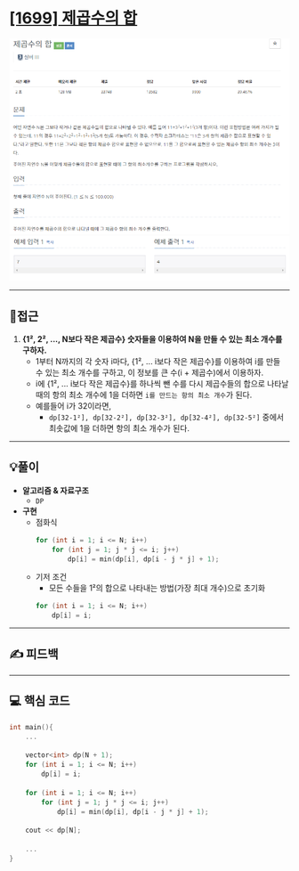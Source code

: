 # [[1699] 제곱수의 합](https://www.acmicpc.net/problem/1699)

![](imgs/1.PNG)
![](imgs/2.PNG)
___
## 🤔접근
1. <b>{1², 2², ..., N보다 작은 제곱수} 숫자들을 이용하여 N을 만들 수 있는 최소 개수를 구하자.</b>
	- 1부터 N까지의 각 숫자 i마다, {1², ... i보다 작은 제곱수}를 이용하여 i를 만들 수 있는 최소 개수를 구하고, 이 정보를 큰 수(i + 제곱수)에서 이용하자.
	- i에 {1², ... i보다 작은 제곱수}를 하나씩 뺀 수를 다시 제곱수들의 합으로 나타날 때의 항의 최소 개수에 1을 더하면 `i를 만드는 항의 최소 개수`가 된다.
	- 예를들어 i가 32이라면,
		- `dp[32-1²], dp[32-2²], dp[32-3²], dp[32-4²], dp[32-5²]` 중에서 최솟값에 1을 더하면 항의 최소 개수가 된다.
___
## 💡풀이
- <B>알고리즘 & 자료구조</B>
	- `DP`
- <b>구현</b>
	- 점화식
		```c++
		for (int i = 1; i <= N; i++)
			for (int j = 1; j * j <= i; j++)
				dp[i] = min(dp[i], dp[i - j * j] + 1);
		```
	- 기저 조건
		- 모든 수들을 1²의 합으로 나타내는 방법(가장 최대 개수)으로 초기화
		```c++
		for (int i = 1; i <= N; i++)
			dp[i] = i;
		```
___
## ✍ 피드백
___
## 💻 핵심 코드
```c++
int main(){
	...

	vector<int> dp(N + 1);
	for (int i = 1; i <= N; i++)
		dp[i] = i;

	for (int i = 1; i <= N; i++)
		for (int j = 1; j * j <= i; j++)
			dp[i] = min(dp[i], dp[i - j * j] + 1);

	cout << dp[N];

	...
}
```